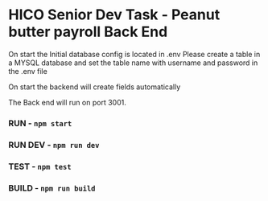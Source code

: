 # HICO Senior Dev Task - Peanut butter payroll Back End

On start the Initial database config is located in .env
Please create a table in a MYSQL database and set the table name with username and password in the .env file

On start the backend will create fields automatically

The Back end will run on port 3001.

### RUN - `npm start`
### RUN DEV - `npm run dev`
### TEST - `npm test`
### BUILD - `npm run build`
